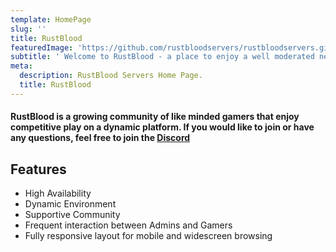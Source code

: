 ```yaml
---
template: HomePage
slug: ''
title: RustBlood
featuredImage: 'https://github.com/rustbloodservers/rustbloodservers.github.io/raw/master/img/header.jpg'
subtitle: ' Welcome to RustBlood - a place to enjoy a well moderated network of Rust servers.'
meta:
  description: RustBlood Servers Home Page.
  title: RustBlood
---
```

#### RustBlood is a growing community of like minded gamers that enjoy competitive play on a dynamic platform. If you would like to join or have any questions, feel free to join the **[Discord](https://discord.gg/bzT9Euc)**  


## Features

* High Availability
* Dynamic Environment
* Supportive Community
* Frequent interaction between Admins and Gamers
* Fully responsive layout for mobile and widescreen browsing
